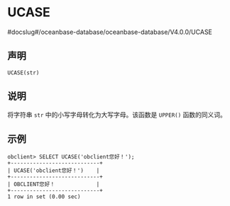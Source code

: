 UCASE 
==========================
#docslug#/oceanbase-database/oceanbase-database/V4.0.0/UCASE


声明 
-----------------------

```unknow
UCASE(str)
```



说明 
-----------------------

将字符串 `str` 中的小写字母转化为大写字母。该函数是 `UPPER()` 函数的同义词。

示例 
-----------------------

```unknow
obclient> SELECT UCASE('obclient您好！');
+----------------------------+
| UCASE('obclient您好！')    |
+----------------------------+
| OBCLIENT您好！             |
+----------------------------+
1 row in set (0.00 sec)
```


